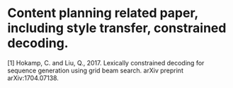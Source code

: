 # Content planning related paper, including style transfer, constrained decoding.


[1] Hokamp, C. and Liu, Q., 2017. Lexically constrained decoding for sequence generation using grid beam search. arXiv preprint arXiv:1704.07138.
